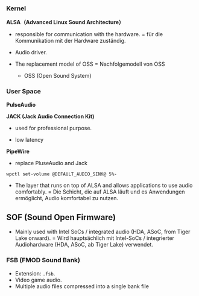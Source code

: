 ### Kernel 

**ALSA（Advanced Linux Sound Architecture）**
 
* responsible for communication with the hardware. = für die Kommunikation mit der Hardware zuständig.

* Audio driver.

* The replacement model of OSS = Nachfolgemodell von OSS
    * OSS (Open Sound System)

### User Space

**PulseAudio**

**JACK (Jack Audio Connection Kit)**

* used for professional purpose.

* low latency

**PipeWire**
* replace PluseAudio and Jack
```bash
wpctl set-volume @DEFAULT_AUDIO_SINK@ 5%-
```
* The layer that runs on top of ALSA and allows applications to use audio comfortably. = Die Schicht, die auf ALSA läuft und es Anwendungen ermöglicht, Audio komfortabel zu nutzen.


## SOF (Sound Open Firmware)
* Mainly used with Intel SoCs / integrated audio (HDA, ASoC, from Tiger Lake onward). = Wird hauptsächlich mit Intel-SoCs / integrierter Audiohardware (HDA, ASoC, ab Tiger Lake) verwendet.


### FSB (FMOD Sound Bank)
* Extension: `.fsb`.
* Video game audio.
* Multiple audio files compressed into a single bank file
